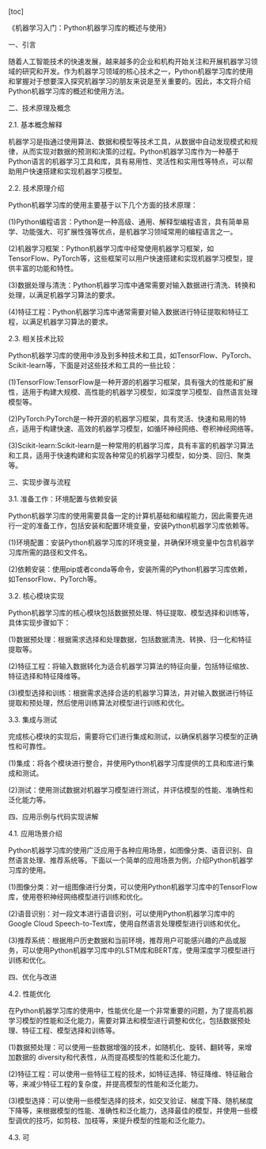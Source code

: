 
[toc]                    
                
                
《机器学习入门：Python机器学习库的概述与使用》

一、引言

随着人工智能技术的快速发展，越来越多的企业和机构开始关注和开展机器学习领域的研究和开发。作为机器学习领域的核心技术之一，Python机器学习库的使用和掌握对于想要深入探究机器学习的朋友来说是至关重要的。因此，本文将介绍Python机器学习库的概述和使用方法。

二、技术原理及概念

2.1. 基本概念解释

机器学习是指通过使用算法、数据和模型等技术工具，从数据中自动发现模式和规律，从而实现对数据的预测和决策的过程。Python机器学习库作为一种基于Python语言的机器学习工具和库，具有易用性、灵活性和实用性等特点，可以帮助用户快速搭建和实现机器学习模型。

2.2. 技术原理介绍

Python机器学习库的使用主要基于以下几个方面的技术原理：

(1)Python编程语言：Python是一种高级、通用、解释型编程语言，具有简单易学、功能强大、可扩展性强等优点，是机器学习领域常用的编程语言之一。

(2)机器学习框架：Python机器学习库中经常使用机器学习框架，如TensorFlow、PyTorch等，这些框架可以用户快速搭建和实现机器学习模型，提供丰富的功能和特性。

(3)数据处理与清洗：Python机器学习库中通常需要对输入数据进行清洗、转换和处理，以满足机器学习算法的要求。

(4)特征工程：Python机器学习库中通常需要对输入数据进行特征提取和特征工程，以满足机器学习算法的要求。

2.3. 相关技术比较

Python机器学习库的使用中涉及到多种技术和工具，如TensorFlow、PyTorch、Scikit-learn等，下面是对这些技术和工具的一些比较：

(1)TensorFlow:TensorFlow是一种开源的机器学习框架，具有强大的性能和扩展性，适用于构建大规模、高性能的机器学习模型，如深度学习模型、自然语言处理模型等。

(2)PyTorch:PyTorch是一种开源的机器学习框架，具有灵活、快速和易用的特点，适用于构建快速、高效的机器学习模型，如循环神经网络、卷积神经网络等。

(3)Scikit-learn:Scikit-learn是一种常用的机器学习库，具有丰富的机器学习算法和工具，适用于快速构建和实现各种常见的机器学习模型，如分类、回归、聚类等。

三、实现步骤与流程

3.1. 准备工作：环境配置与依赖安装

Python机器学习库的使用需要具备一定的计算机基础和编程能力，因此需要先进行一定的准备工作，包括安装和配置环境变量，安装Python机器学习库依赖等。

(1)环境配置：安装Python机器学习库的环境变量，并确保环境变量中包含机器学习库所需的路径和文件名。

(2)依赖安装：使用pip或者conda等命令，安装所需的Python机器学习库依赖，如TensorFlow、PyTorch等。

3.2. 核心模块实现

Python机器学习库的核心模块包括数据预处理、特征提取、模型选择和训练等，具体实现步骤如下：

(1)数据预处理：根据需求选择和处理数据，包括数据清洗、转换、归一化和特征提取等。

(2)特征工程：将输入数据转化为适合机器学习算法的特征向量，包括特征缩放、特征选择和特征降维等。

(3)模型选择和训练：根据需求选择合适的机器学习算法，并对输入数据进行特征提取和预处理，然后使用训练算法对模型进行训练和优化。

3.3. 集成与测试

完成核心模块的实现后，需要将它们进行集成和测试，以确保机器学习模型的正确性和可靠性。

(1)集成：将各个模块进行整合，并使用Python机器学习库提供的工具和库进行集成和测试。

(2)测试：使用测试数据对机器学习模型进行测试，并评估模型的性能、准确性和泛化能力等。

四、应用示例与代码实现讲解

4.1. 应用场景介绍

Python机器学习库的使用广泛应用于各种应用场景，如图像分类、语音识别、自然语言处理、推荐系统等。下面以一个简单的应用场景为例，介绍Python机器学习库的使用。

(1)图像分类：对一组图像进行分类，可以使用Python机器学习库中的TensorFlow库，使用卷积神经网络模型进行训练和优化。

(2)语音识别：对一段文本进行语音识别，可以使用Python机器学习库中的Google Cloud Speech-to-Text库，使用自然语言处理模型进行训练和优化。

(3)推荐系统：根据用户历史数据和当前环境，推荐用户可能感兴趣的产品或服务，可以使用Python机器学习库中的LSTM库和BERT库，使用深度学习模型进行训练和优化。

四、优化与改进

4.2. 性能优化

在Python机器学习库的使用中，性能优化是一个非常重要的问题，为了提高机器学习模型的性能和泛化能力，需要对算法和模型进行调整和优化，包括数据预处理、特征工程、模型选择和训练等。

(1)数据预处理：可以使用一些数据增强的技术，如随机化、旋转、翻转等，来增加数据的 diversity和代表性，从而提高模型的性能和泛化能力。

(2)特征工程：可以使用一些特征工程的技术，如特征选择、特征降维、特征融合等，来减少特征工程的复杂度，并提高模型的性能和泛化能力。

(3)模型选择：可以使用一些模型选择的技术，如交叉验证、梯度下降、随机梯度下降等，来根据模型的性能、准确性和泛化能力，选择最佳的模型，并使用一些模型调优的技巧，如剪枝、加枝等，来提升模型的性能和泛化能力。

4.3. 可

